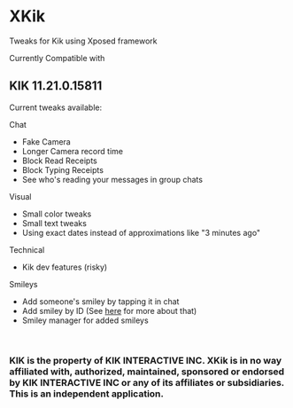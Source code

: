 # XKik
Tweaks for Kik using Xposed framework


Currently Compatible with <h2>KIK 11.21.0.15811</h2>

Current tweaks available:

Chat
* Fake Camera
* Longer Camera record time
* Block Read Receipts
* Block Typing Receipts
* See who's reading your messages in group chats

Visual
* Small color tweaks
* Small text tweaks
* Using exact dates instead of approximations like "3 minutes ago"

Technical
* Kik dev features (risky)

Smileys
* Add someone's smiley by tapping it in chat
* Add smiley by ID (See <a href="https://github.com/xkik-dev/XKik/wiki/Smileys">here</a> for more about that)
* Smiley manager for added smileys

<br>
<h3>KIK is the property of KIK INTERACTIVE INC. XKik is in no way affiliated with, authorized, maintained, 
sponsored or endorsed by KIK INTERACTIVE INC or any of its affiliates or subsidiaries. This is an independent application.</h3>